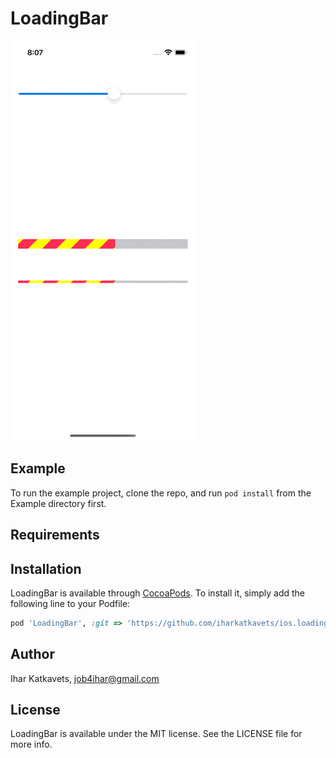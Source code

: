 # LoadingBar

![](https://github.com/iharkatkavets/ios.loading-bar.swift/blob/main/demo.gif)

## Example

To run the example project, clone the repo, and run `pod install` from the Example directory first.

## Requirements

## Installation

LoadingBar is available through [CocoaPods](https://cocoapods.org). To install
it, simply add the following line to your Podfile:

```ruby
pod 'LoadingBar', :git => 'https://github.com/iharkatkavets/ios.loading-bar.swift'
```

## Author

Ihar Katkavets, job4ihar@gmail.com

## License

LoadingBar is available under the MIT license. See the LICENSE file for more info.
